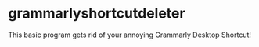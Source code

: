# grammarlyshortcutdeleter
This basic program gets rid of your annoying Grammarly Desktop Shortcut!
